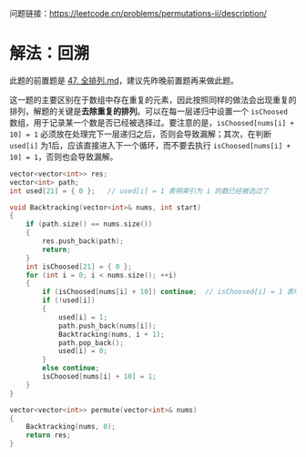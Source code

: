 问题链接：https://leetcode.cn/problems/permutations-ii/description/

# 解法：回溯

此题的前置题是 [47. 全排列.md](https://github.com/SakuraMayAi/LintCode/blob/main/Backtracking/46.%E5%85%A8%E6%8E%92%E5%88%97.md)，建议先昨晚前置题再来做此题。

这一题的主要区别在于数组中存在重复的元素，因此按照同样的做法会出现重复的排列，解题的关键是**去除重复的排列**。可以在每一层递归中设置一个 `isChoosed` 数组，用于记录某一个数是否已经被选择过。要注意的是，`isChoosed[nums[i] + 10] = 1` 必须放在处理完下一层递归之后，否则会导致漏解；其次，在判断 `used[i]` 为1后，应该直接进入下一个循环，而不要去执行 `isChoosed[nums[i] + 10] = 1`，否则也会导致漏解。

```cpp
vector<vector<int>> res;
vector<int> path;
int used[21] = { 0 };	// used[i] = 1 表明索引为 i 的数已经被选过了

void Backtracking(vector<int>& nums, int start)
{
    if (path.size() == nums.size())
    {
        res.push_back(path);
        return;
    }
    int isChoosed[21] = { 0 };
    for (int i = 0; i < nums.size(); ++i)
    {
        if (isChoosed[nums[i] + 10]) continue;	// isChoosed[i] = 1 表明在当前递归中值为 i 的数已经被选过了
        if (!used[i])
        {
            used[i] = 1;
            path.push_back(nums[i]);
            Backtracking(nums, i + 1);
            path.pop_back();
            used[i] = 0;
        }
        else continue;
        isChoosed[nums[i] + 10] = 1;
    }
}

vector<vector<int>> permute(vector<int>& nums)
{
    Backtracking(nums, 0);
    return res;
}
```
